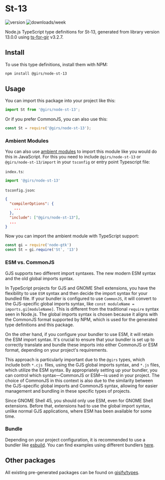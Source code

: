 
# St-13

![version](https://img.shields.io/npm/v/@girs/node-st-13)
![downloads/week](https://img.shields.io/npm/dw/@girs/node-st-13)


Node.js TypeScript type definitions for St-13, generated from library version 13.0.0 using [ts-for-gir](https://github.com/gjsify/ts-for-gir) v3.2.7.


## Install

To use this type definitions, install them with NPM:
```bash
npm install @girs/node-st-13
```

## Usage

You can import this package into your project like this:
```ts
import St from '@girs/node-st-13';
```

Or if you prefer CommonJS, you can also use this:
```ts
const St = require('@girs/node-st-13');
```

### Ambient Modules

You can also use [ambient modules](https://github.com/gjsify/ts-for-gir/tree/main/packages/cli#ambient-modules) to import this module like you would do this in JavaScript.
For this you need to include `@girs/node-st-13` or `@girs/node-st-13/import` in your `tsconfig` or entry point Typescript file:

`index.ts`:
```ts
import '@girs/node-st-13'
```

`tsconfig.json`:
```json
{
  "compilerOptions": {
    ...
  },
  "include": ["@girs/node-st-13"],
  ...
}
```

Now you can import the ambient module with TypeScript support: 

```ts
const gi = require('node-gtk')
const St = gi.require('St', '13')
```



### ESM vs. CommonJS

GJS supports two different import syntaxes. The new modern ESM syntax and the old global imports syntax.

In TypeScript projects for GJS and GNOME Shell extensions, you have the flexibility to use `ESM` syntax and then decide the import syntax for your bundled file. If your bundler is configured to use `CommonJS`, it will convert to the GJS-specific global imports syntax, like `const moduleName = imports.gi[moduleName]`. This is different from the traditional `require` syntax seen in Node.js. The global imports syntax is chosen because it aligns with the CommonJS format supported by NPM, which is used for the generated type definitions and this package.

On the other hand, if you configure your bundler to use ESM, it will retain the ESM import syntax. It's crucial to ensure that your bundler is set up to correctly translate and bundle these imports into either CommonJS or ESM format, depending on your project's requirements.

This approach is particularly important due to the `@girs` types, which include both `*.cjs `files, using the GJS global imports syntax, and `*.js` files, which utilize the ESM syntax. By appropriately setting up your bundler, you can control which syntax—CommonJS or ESM—is used in your project. The choice of CommonJS in this context is also due to the similarity between the GJS-specific global imports and CommonJS syntax, allowing for easier management and bundling in these specific types of projects.

Since GNOME Shell 45, you should only use ESM, even for GNOME Shell extensions. Before that, extensions had to use the global import syntax, unlike normal GJS applications, where ESM has been available for some time.

### Bundle

Depending on your project configuration, it is recommended to use a bundler like [esbuild](https://esbuild.github.io/). You can find examples using different bundlers [here](https://github.com/gjsify/ts-for-gir/tree/main/examples).

## Other packages

All existing pre-generated packages can be found on [gjsify/types](https://github.com/gjsify/types).


